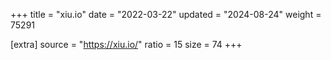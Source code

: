 +++
title = "xiu.io"
date = "2022-03-22"
updated = "2024-08-24"
weight = 75291

[extra]
source = "https://xiu.io/"
ratio = 15
size = 74
+++
